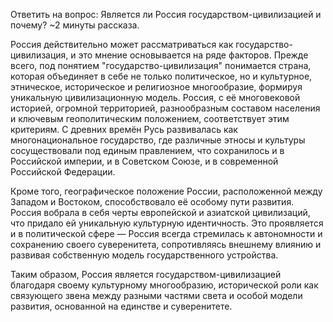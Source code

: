 Ответить на вопрос: 
Является ли Россия государством-цивилизацией и почему?
~2 минуты рассказа.

Россия действительно может рассматриваться как государство-цивилизация, и это мнение основывается на ряде факторов. Прежде всего, под понятием "государство-цивилизация" понимается страна, которая объединяет в себе не только политическое, но и культурное, этническое, историческое и религиозное многообразие, формируя уникальную цивилизационную модель. Россия, с её многовековой историей, огромной территорией, разнообразным составом населения и ключевым геополитическим положением, соответствует этим критериям. С древних времён Русь развивалась как многонациональное государство, где различные этносы и культуры сосуществовали под единым правлением, что сохранилось и в Российской империи, и в Советском Союзе, и в современной Российской Федерации. 

Кроме того, географическое положение России, расположенной между Западом и Востоком, способствовало её особому пути развития. Россия вобрала в себя черты европейской и азиатской цивилизаций, что придало ей уникальную культурную идентичность. Это проявляется и в политической сфере — Россия всегда стремилась к автономности и сохранению своего суверенитета, сопротивляясь внешнему влиянию и развивая собственную модель государственного устройства.

Таким образом, Россия является государством-цивилизацией благодаря своему культурному многообразию, исторической роли как связующего звена между разными частями света и особой модели развития, основанной на единстве и суверенитете.